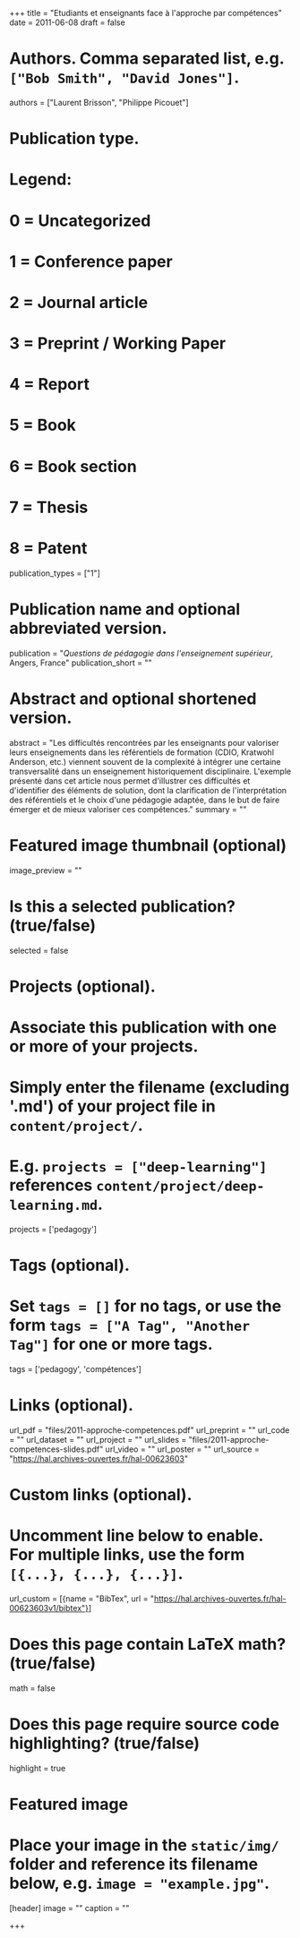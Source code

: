 +++
title = "Etudiants et enseignants face à l'approche par compétences"
date = 2011-06-08
draft = false

# Authors. Comma separated list, e.g. `["Bob Smith", "David Jones"]`.
authors = ["Laurent Brisson", "Philippe Picouet"]

# Publication type.
# Legend:
# 0 = Uncategorized
# 1 = Conference paper
# 2 = Journal article
# 3 = Preprint / Working Paper
# 4 = Report
# 5 = Book
# 6 = Book section
# 7 = Thesis
# 8 = Patent
publication_types = ["1"]

# Publication name and optional abbreviated version.
publication = "*Questions de pédagogie dans l'enseignement supérieur*, Angers, France"
publication_short = ""

# Abstract and optional shortened version.
abstract = "Les difficultés rencontrées par les enseignants pour valoriser leurs enseignements dans les référentiels de formation (CDIO, Kratwohl Anderson, etc.) viennent souvent de la complexité à intégrer une certaine transversalité dans un enseignement historiquement disciplinaire. L'exemple présenté dans cet article nous permet d'illustrer ces difficultés et d'identifier des éléments de solution, dont la clarification de l'interprétation des référentiels et le choix d'une pédagogie adaptée, dans le but de faire émerger et de mieux valoriser ces compétences."
summary = ""

# Featured image thumbnail (optional)
image_preview = ""

# Is this a selected publication? (true/false)
selected = false

# Projects (optional).
#   Associate this publication with one or more of your projects.
#   Simply enter the filename (excluding '.md') of your project file in `content/project/`.
#   E.g. `projects = ["deep-learning"]` references `content/project/deep-learning.md`.
projects = ['pedagogy']

# Tags (optional).
#   Set `tags = []` for no tags, or use the form `tags = ["A Tag", "Another Tag"]` for one or more tags.
tags = ['pedagogy', 'compétences']

# Links (optional).
url_pdf = "files/2011-approche-competences.pdf"
url_preprint = ""
url_code = ""
url_dataset = ""
url_project = ""
url_slides = "files/2011-approche-competences-slides.pdf"
url_video = ""
url_poster = ""
url_source = "https://hal.archives-ouvertes.fr/hal-00623603"

# Custom links (optional).
#   Uncomment line below to enable. For multiple links, use the form `[{...}, {...}, {...}]`.
url_custom = [{name = "BibTex", url = "https://hal.archives-ouvertes.fr/hal-00623603v1/bibtex"}]

# Does this page contain LaTeX math? (true/false)
math = false

# Does this page require source code highlighting? (true/false)
highlight = true

# Featured image
# Place your image in the `static/img/` folder and reference its filename below, e.g. `image = "example.jpg"`.
[header]
image = ""
caption = ""

+++
